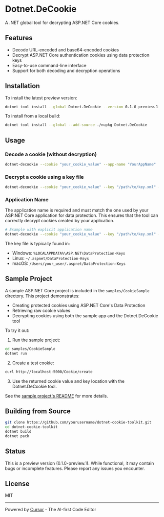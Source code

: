 # Dotnet.DeCookie

A .NET global tool for decrypting ASP.NET Core cookies.

## Features

- Decode URL-encoded and base64-encoded cookies
- Decrypt ASP.NET Core authentication cookies using data protection keys
- Easy-to-use command-line interface
- Support for both decoding and decryption operations

## Installation

To install the latest preview version:

```bash
dotnet tool install --global Dotnet.DeCookie --version 0.1.0-preview.1
```

To install from a local build:

```bash
dotnet tool install --global --add-source ./nupkg Dotnet.DeCookie
```

## Usage

### Decode a cookie (without decryption)
```bash
dotnet-decookie --cookie "your_cookie_value" --app-name "YourAppName"
```

### Decrypt a cookie using a key file
```bash
dotnet-decookie --cookie "your_cookie_value" --key "/path/to/key.xml" --app-name "YourAppName"
```

### Application Name
The application name is required and must match the one used by your ASP.NET Core application for data protection. This ensures that the tool can correctly decrypt cookies created by your application.

```bash
# Example with explicit application name
dotnet-decookie --cookie "your_cookie_value" --key "/path/to/key.xml" --app-name "YourAppName"
```

The key file is typically found in:
- Windows: `%LOCALAPPDATA%\ASP.NET\DataProtection-Keys`
- Linux: `~/.aspnet/DataProtection-Keys`
- macOS: `/Users/your_user/.aspnet/DataProtection-Keys`

## Sample Project

A sample ASP.NET Core project is included in the `samples/CookieSample` directory. This project demonstrates:
- Creating protected cookies using ASP.NET Core's Data Protection
- Retrieving raw cookie values
- Decrypting cookies using both the sample app and the Dotnet.DeCookie tool

To try it out:

1. Run the sample project:
```bash
cd samples/CookieSample
dotnet run
```

2. Create a test cookie:
```bash
curl http://localhost:5000/Cookie/create
```

3. Use the returned cookie value and key location with the Dotnet.DeCookie tool.

See the [sample project's README](samples/CookieSample/README.md) for more details.

## Building from Source

```bash
git clone https://github.com/yourusername/dotnet-cookie-toolkit.git
cd dotnet-cookie-toolkit
dotnet build
dotnet pack
```

## Status

This is a preview version (0.1.0-preview.1). While functional, it may contain bugs or incomplete features. Please report any issues you encounter.

## License

MIT

---
Powered by [Cursor](https://cursor.sh) - The AI-first Code Editor